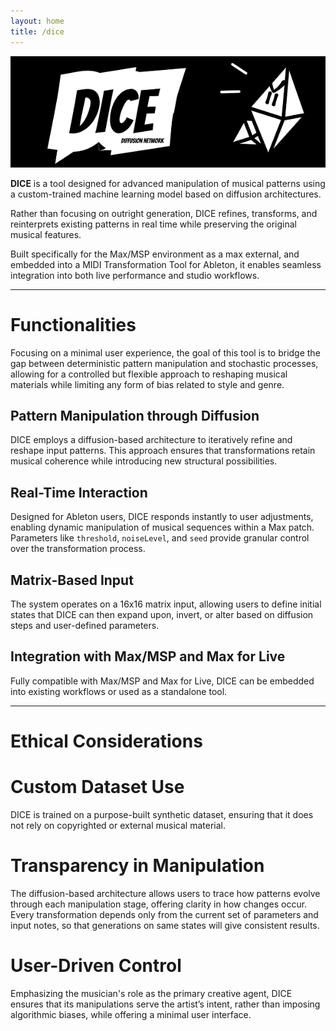```yaml
---
layout: home
title: /dice
---
```


![DICE GitHub Banner](./assets/images/github-banner-black-600.png)

**DICE** is a tool designed for advanced manipulation of musical patterns using a custom-trained machine learning model based on diffusion architectures.

Rather than focusing on outright generation, DICE refines, transforms, and reinterprets existing patterns in real time while preserving the original musical features.

Built specifically for the Max/MSP environment as a max external, and embedded into a MIDI Transformation Tool for Ableton, it enables seamless integration into both live performance and studio workflows.

---

# Functionalities

Focusing on a minimal user experience, the goal of this tool is to bridge the gap between deterministic pattern manipulation and stochastic processes, allowing for a controlled but flexible approach to reshaping musical materials while limiting any form of bias related to style and genre.

## **Pattern Manipulation through Diffusion**

DICE employs a diffusion-based architecture to iteratively refine and reshape input patterns. This approach ensures that transformations retain musical coherence while introducing new structural possibilities.

## **Real-Time Interaction**

Designed for Ableton users, DICE responds instantly to user adjustments, enabling dynamic manipulation of musical sequences within a Max patch. Parameters like `threshold`, `noiseLevel`, and `seed` provide granular control over the transformation process.

## **Matrix-Based Input**

The system operates on a 16x16 matrix input, allowing users to define initial states that DICE can then expand upon, invert, or alter based on diffusion steps and user-defined parameters.

## **Integration with Max/MSP and Max for Live**

Fully compatible with Max/MSP and Max for Live, DICE can be embedded into existing workflows or used as a standalone tool.

---

# Ethical Considerations

# **Custom Dataset Use**

DICE is trained on a purpose-built synthetic dataset, ensuring that it does not rely on copyrighted or external musical material.

# **Transparency in Manipulation**

The diffusion-based architecture allows users to trace how patterns evolve through each manipulation stage, offering clarity in how changes occur. Every transformation depends only from the current set of parameters and input notes, so that generations on same states will give consistent results.

# **User-Driven Control**

Emphasizing the musician's role as the primary creative agent, DICE ensures that its manipulations serve the artist’s intent, rather than imposing algorithmic biases, while offering a minimal user interface.
